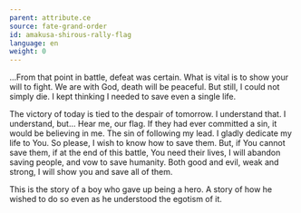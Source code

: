 ```yaml
---
parent: attribute.ce
source: fate-grand-order
id: amakusa-shirous-rally-flag
language: en
weight: 0
---
```


…From that point in battle, defeat was certain.
What is vital is to show your will to fight.
We are with God, death will be peaceful.
But still, I could not simply die.
I kept thinking I needed to save even a single life.

The victory of today is tied to the despair of tomorrow.
I understand that. I understand, but…
Hear me, our flag.
If they had ever committed a sin, it would be believing in me.
The sin of following my lead.
I gladly dedicate my life to You.
So please, I wish to know how to save them.
But, if You cannot save them, if at the end of this battle, You need their lives, I will abandon saving people, and vow to save humanity.
Both good and evil, weak and strong, I will show you and save all of them.

This is the story of a boy who gave up being a hero.
A story of how he wished to do so even as he understood the egotism of it.

